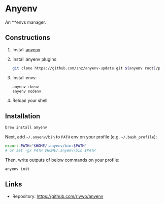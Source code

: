 # Anyenv

An **envs manager.

## Constructions

1. Install [anyenv](#installation)
1. Install anyenv plugins:

    ```bash
    git clone https://github.com/znz/anyenv-update.git $(anyenv root)/plugins/anyenv-update
    ```

1. Install envs:

    ```bash
    anyenv rbenv
    anyenv nodenv
    ```

1. Reload your shell

## Installation

```bash
brew install anyenv
```

Next, add `~/.anyenv/bin` to `PATH` env on your profile (e.g. `~/.bash_profile`):

```bash
export PATH="$HOME/.anyenv/bin:$PATH"
# or set -gx PATH $HOME/.anyenv/bin $PATH
```

Then, write outputs of below commands on your profile:

```bash
anyenv init
```

## Links

* Repository: https://github.com/riywo/anyenv

